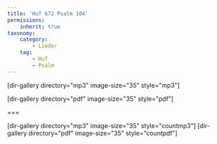 ```yaml
---
title: 'HuT 672 Psalm 104'
permissions:
    inherit: true
taxonomy:
    category:
        - Lieder
    tag:
        - HuT
        - Psalm
---
```


[dir-gallery directory="mp3" image-size="35" style="mp3"]

[dir-gallery directory="pdf" image-size="35" style="pdf"]

===

[dir-gallery directory="mp3" image-size="35" style="countmp3"]
[dir-gallery directory="pdf" image-size="35" style="countpdf"]
